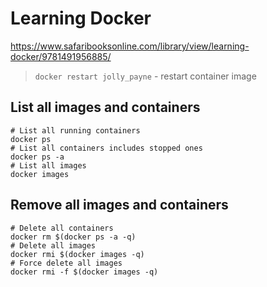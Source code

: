 # Learning Docker

https://www.safaribooksonline.com/library/view/learning-docker/9781491956885/


> `docker restart jolly_payne` - restart container image

## List all images and containers

```
# List all running containers
docker ps
# List all containers includes stopped ones
docker ps -a
# List all images
docker images
```

## Remove all images and containers

```
# Delete all containers
docker rm $(docker ps -a -q)
# Delete all images
docker rmi $(docker images -q)
# Force delete all images
docker rmi -f $(docker images -q)
```

